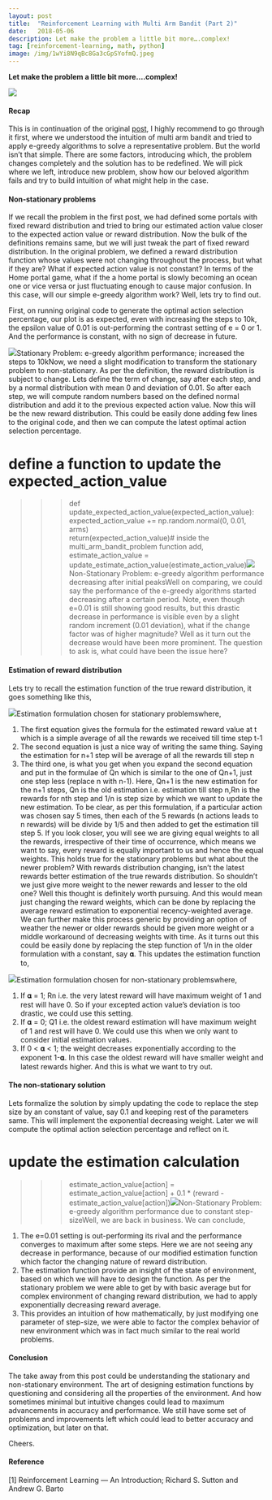 ```yaml
---
layout:	post
title:	"Reinforcement Learning with Multi Arm Bandit (Part 2)"
date:	2018-05-06
description: Let make the problem a little bit more….complex!
tag: [reinforcement-learning, math, python]
image: /img/1wYi8N9qBc8Ga3cGpSYofmQ.jpeg
---
```


**Let make the problem a little bit more….complex!**

![](/img/1wYi8N9qBc8Ga3cGpSYofmQ.jpeg)

#### Recap

This is in continuation of the original [post](https://itnext.io/reinforcement-learning-with-multi-arm-bandit-decf442e02d2), I highly recommend to go through it first, where we understood the intuition of multi arm bandit and tried to apply e-greedy algorithms to solve a representative problem. But the world isn’t that simple. There are some factors, introducing which, the problem changes completely and the solution has to be redefined. We will pick where we left, introduce new problem, show how our beloved algorithm fails and try to build intuition of what might help in the case.

#### Non-stationary problems

If we recall the problem in the first post, we had defined some portals with fixed reward distribution and tried to bring our estimated action value closer to the expected action value or reward distribution. Now the bulk of the definitions remains same, but we will just tweak the part of fixed reward distribution. In the original problem, we defined a reward distribution function whose values were not changing throughout the process, but what if they are? What if expected action value is not constant? In terms of the Home portal game, what if the a home portal is slowly becoming an ocean one or vice versa or just fluctuating enough to cause major confusion. In this case, will our simple e-greedy algorithm work? Well, lets try to find out.

First, on running original code to generate the optimal action selection percentage, our plot is as expected, even with increasing the steps to 10k, the epsilon value of 0.01 is out-performing the contrast setting of e = 0 or 1. And the performance is constant, with no sign of decrease in future.

![](/img/1MT9W5NZYuBZFMafLi2zQXw.png)Stationary Problem: e-greedy algorithm performance; increased the steps to 10kNow, we need a slight modification to transform the stationary problem to non-stationary. As per the definition, the reward distribution is subject to change. Lets define the term of change, say after each step, and by a normal distribution with mean 0 and deviation of 0.01. So after each step, we will compute random numbers based on the defined normal distribution and add it to the previous expected action value. Now this will be the new reward distribution. This could be easily done adding few lines to the original code, and then we can compute the latest optimal action selection percentage.

# define a function to update the expected\_action\_value  
>>> def update\_expected\_action\_value(expected\_action\_value):  
>>> expected\_action\_value += np.random.normal(0, 0.01, arms)   
>>> return(expected\_action\_value)# inside the multi\_arm\_bandit\_problem function add,   
>>> estimate\_action\_value = update\_estimate\_action\_value(estimate\_action\_value)![](/img/1UDOLBsr9RUkP5qVcmAppXA.png)Non-Stationary Problem: e-greedy algorithm performance decreasing after initial peaksWell on comparing, we could say the performance of the e-greedy algorithms started decreasing after a certain period. Note, even though e=0.01 is still showing good results, but this drastic decrease in performance is visible even by a slight random increment (0.01 deviation), what if the change factor was of higher magnitude? Well as it turn out the decrease would have been more prominent. The question to ask is, what could have been the issue here?

#### Estimation of reward distribution

Lets try to recall the estimation function of the true reward distribution, it goes something like this,

![](/img/1lMrnCA-ycRthNR83ynJZOA.png)Estimation formulation chosen for stationary problemswhere,

1. The first equation gives the formula for the estimated reward value at t which is a simple average of all the rewards we received till time step t-1
2. The second equation is just a nice way of writing the same thing. Saying the estimation for n+1 step will be average of all the rewards till step n
3. The third one, is what you get when you expand the second equation and put in the formulae of Qn which is similar to the one of Qn+1, just one step less (replace n with n-1). Here, Qn+1 is the new estimation for the n+1 steps, Qn is the old estimation i.e. estimation till step n,Rn is the rewards for nth step and 1/n is step size by which we want to update the new estimation.
To be clear, as per this formulation, if a particular action was chosen say 5 times, then each of the 5 rewards (n actions leads to n rewards) will be divide by 1/5 and then added to get the estimation till step 5. If you look closer, you will see we are giving equal weights to all the rewards, irrespective of their time of occurrence, which means we want to say, every reward is equally important to us and hence the equal weights. This holds true for the stationary problems but what about the newer problem? With rewards distribution changing, isn’t the latest rewards better estimation of the true rewards distribution. So shouldn’t we just give more weight to the newer rewards and lesser to the old one? Well this thought is definitely worth pursuing. And this would mean just changing the reward weights, which can be done by replacing the average reward estimation to exponential recency-weighted average. We can further make this process generic by providing an option of weather the newer or older rewards should be given more weight or a middle workaround of decreasing weights with time. As it turns out this could be easily done by replacing the step function of 1/n in the older formulation with a constant, say 𝛂. This updates the estimation function to,

![](/img/1GOU-Jgx6iMjdCiNzDd18cA.png)Estimation formulation chosen for non-stationary problemswhere,

1. If 𝛂 = 1; Rn i.e. the very latest reward will have maximum weight of 1 and rest will have 0. So if your excepted action value’s deviation is too drastic, we could use this setting.
2. If 𝛂 = 0; Q1 i.e. the oldest reward estimation will have maximum weight of 1 and rest will have 0. We could use this when we only want to consider initial estimation values.
3. If 0 < 𝛂 < 1; the weight decreases exponentially according to the exponent 1-𝛂. In this case the oldest reward will have smaller weight and latest rewards higher. And this is what we want to try out.
#### The non-stationary solution

Lets formalize the solution by simply updating the code to replace the step size by an constant of value, say 0.1 and keeping rest of the parameters same. This will implement the exponential decreasing weight. Later we will compute the optimal action selection percentage and reflect on it.

# update the estimation calculation  
>>> estimate\_action\_value[action] = estimate\_action\_value[action] + 0.1 * (reward - estimate\_action\_value[action])![](/img/1exj_eqNM2Zi2wXmVwkHGcw.png)Non-Stationary Problem: e-greedy algorithm performance due to constant step-sizeWell, we are back in business. We can conclude,

1. The e=0.01 setting is out-performing its rival and the performance converges to maximum after some steps. Here we are not seeing any decrease in performance, because of our modified estimation function which factor the changing nature of reward distribution.
2. The estimation function provide an insight of the state of environment, based on which we will have to design the function. As per the stationary problem we were able to get by with basic average but for complex environment of changing reward distribution, we had to apply exponentially decreasing reward average.
3. This provides an intuition of how mathematically, by just modifying one parameter of step-size, we were able to factor the complex behavior of new environment which was in fact much similar to the real world problems.
#### Conclusion

The take away from this post could be understanding the stationary and non-stationary environment. The art of designing estimation functions by questioning and considering all the properties of the environment. And how sometimes minimal but intuitive changes could lead to maximum advancements in accuracy and performance. We still have some set of problems and improvements left which could lead to better accuracy and optimization, but later on that.

Cheers.

#### Reference

[1] Reinforcement Learning — An Introduction; Richard S. Sutton and Andrew G. Barto

  